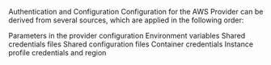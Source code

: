 Authentication and Configuration
Configuration for the AWS Provider can be derived from several sources, which are applied in the following order:

Parameters in the provider configuration
Environment variables
Shared credentials files
Shared configuration files
Container credentials
Instance profile credentials and region
